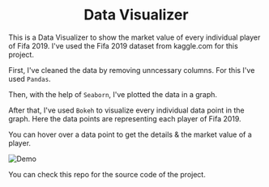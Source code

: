 <h1 align='center'>Data Visualizer</h1>

This is a Data Visualizer to show the market value of every individual player of Fifa 2019.
I've used the Fifa 2019 dataset from kaggle.com for this project.

First, I've cleaned the data
by removing unncessary columns. For this I've used `Pandas`.

Then, with the help of `Seaborn`, I've plotted the data in a graph.

After that, I've used `Bokeh` to visualize every individual data point in the graph. Here the data
points are representing each player of Fifa 2019.

You can hover over a data point to get the details & the market value of a player.

![Demo](https://drive.google.com/uc?export=view&id=1GLDxm6Vs4UCeLs1zG3jHcI-57C86fnh0)

You can check this repo for the source code of the project.
